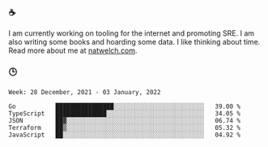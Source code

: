 ### ☕

I am currently working on tooling for the internet and promoting SRE. I am also writing some books and hoarding some data. I like thinking about time. Read more about me at [natwelch.com](https://natwelch.com).

### 🕒

<!--START_SECTION:waka-->
```text
Week: 28 December, 2021 - 03 January, 2022

Go           ████████████████░░░░░░░░░░░░░░░░░░░░░░░░░   39.00 % 
TypeScript   ██████████████░░░░░░░░░░░░░░░░░░░░░░░░░░░   34.05 % 
JSON         ██▓░░░░░░░░░░░░░░░░░░░░░░░░░░░░░░░░░░░░░░   06.74 % 
Terraform    ██▒░░░░░░░░░░░░░░░░░░░░░░░░░░░░░░░░░░░░░░   05.32 % 
JavaScript   ██░░░░░░░░░░░░░░░░░░░░░░░░░░░░░░░░░░░░░░░   04.92 % 
```
<!--END_SECTION:waka-->
